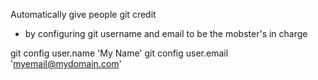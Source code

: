 Automatically give people git credit
* by configuring git username and email to be the mobster's in charge

git config user.name 'My Name'
git config user.email 'myemail@mydomain.com'